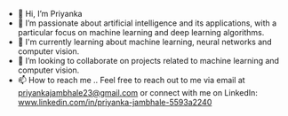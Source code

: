 - 👋 Hi, I’m Priyanka
- 👀 I’m passionate about artificial intelligence and its applications, with a particular focus on machine learning and deep learning algorithms.
- 🌱 I'm currently learning about machine learning, neural networks and computer vision.
- 💞️ I’m looking to collaborate on projects related to machine learning and computer vision.
- 📫 How to reach me .. Feel free to reach out to me via email at priyankajambhale23@gmail.com or connect with me on LinkedIn: www.linkedin.com/in/priyanka-jambhale-5593a2240

<!---
Piya88/Piya88 is a ✨ special ✨ repository because its `README.md` (this file) appears on your GitHub profile.
You can click the Preview link to take a look at your changes.
--->
